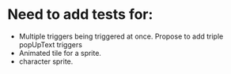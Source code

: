 # Need to add tests for:

* Multiple triggers being triggered at once. Propose to add triple popUpText triggers
* Animated tile for a sprite.
* character sprite.